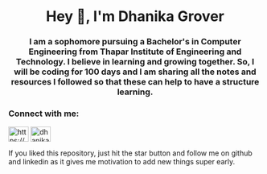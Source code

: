 <h1 align="center">Hey 👋, I'm Dhanika Grover</h1>
<h3 align="center">I am a sophomore pursuing a Bachelor's in Computer Engineering from Thapar Institute of Engineering and Technology. I believe in learning and growing together. So, I will be coding for 100 days and I am sharing all the notes and resources I followed so that these can help to have a structure learning.</h3>

<h3 align="left">Connect with me: </h3>
<p align="left">
<a href="https://www.linkedin.com/in/dhanikagrover/" target="blank"><img align="center" src="https://cdn.jsdelivr.net/npm/simple-icons@3.0.1/icons/linkedin.svg" alt="https://www.linkedin.com/in/dhanikagrover/" height="30" width="40" /></a>
<a href="https://instagram.com/dhanikagrover" target="blank"><img align="center" src="https://cdn.jsdelivr.net/npm/simple-icons@3.0.1/icons/instagram.svg" alt="dhanikagrover" height="30" width="40" /></a>
</p>

If you liked this repository, just hit the star button and follow me on github and linkedin as it gives me motivation to add new things super early.

